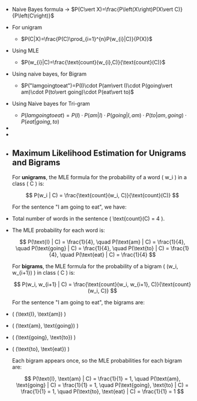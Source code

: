 - Naive Bayes formula -> $P(C\vert X)=\frac{P\left(X\right)P(X\vert C)}{P\left(C\right)}$
- For unigram
	- $P(C|X)=\frac{P(C)\prod_{i=1}^{n}P(w_{i}|C)}{P(X)}$
- Using MLE
	- $P(w_{i}|C)=\frac{\text{count}(w_{i},C)}{\text{count}(C)}$
- Using naive bayes, for Bigram
	- $P("Iamgoingtoeat")=P(I)\cdot P(am\vert I)\cdot P(going\vert am)\cdot P(to\vert going)\cdot P(eat\vert to)$
- Using Naive bayes for Tri-gram
	- $P(Iamgoingtoeat)=P(I)\cdot P(am\vert I)\cdot P(going\vert I,am)\cdot P(to\vert am,going)\cdot P(eat\vert going,to)$
-
-
- ## Maximum Likelihood Estimation for Unigrams and Bigrams
  
  For **unigrams**, the MLE formula for the probability of a word \( w_i \) in a class \( C \) is:
  
  $$
  P(w_i | C) = \frac{\text{count}(w_i, C)}{\text{count}(C)}
  $$
  
  For the sentence "I am going to eat", we have:
- Total number of words in the sentence \( \text{count}(C) = 4 \).
- The MLE probability for each word is:
  
  $$
  P(\text{I} | C) = \frac{1}{4}, \quad P(\text{am} | C) = \frac{1}{4}, \quad P(\text{going} | C) = \frac{1}{4}, \quad P(\text{to} | C) = \frac{1}{4}, \quad P(\text{eat} | C) = \frac{1}{4}
  $$
  
  For **bigrams**, the MLE formula for the probability of a bigram \( (w_i, w_{i+1}) \) in class \( C \) is:
  
  $$
  P(w_i, w_{i+1} | C) = \frac{\text{count}(w_i, w_{i+1}, C)}{\text{count}(w_i, C)}
  $$
  
  For the sentence "I am going to eat", the bigrams are:
- \( (\text{I}, \text{am}) \)
- \( (\text{am}, \text{going}) \)
- \( (\text{going}, \text{to}) \)
- \( (\text{to}, \text{eat}) \)
  
  Each bigram appears once, so the MLE probabilities for each bigram are:
  
  $$
  P(\text{I}, \text{am} | C) = \frac{1}{1} = 1, \quad P(\text{am}, \text{going} | C) = \frac{1}{1} = 1, \quad P(\text{going}, \text{to} | C) = \frac{1}{1} = 1, \quad P(\text{to}, \text{eat} | C) = \frac{1}{1} = 1
  $$